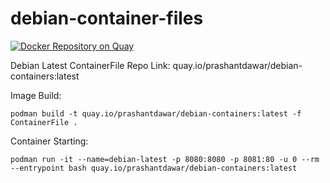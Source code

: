 # debian-container-files
[![Docker Repository on Quay](https://quay.io/repository/prashantdawar/debian-containers/status "Docker Repository on Quay")](https://quay.io/repository/prashantdawar/debian-containers)

Debian Latest ContainerFile
Repo Link: quay.io/prashantdawar/debian-containers:latest





Image Build:

    podman build -t quay.io/prashantdawar/debian-containers:latest -f ContainerFile .





Container Starting:

    podman run -it --name=debian-latest -p 8080:8080 -p 8081:80 -u 0 --rm --entrypoint bash quay.io/prashantdawar/debian-containers:latest